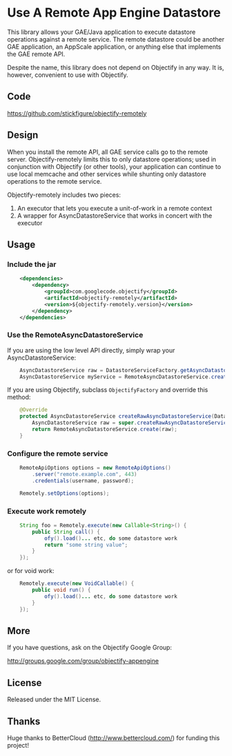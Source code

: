 # Use A Remote App Engine Datastore

This library allows your GAE/Java application to execute datastore operations against a remote service. The remote
datastore could be another GAE application, an AppScale application, or anything else that implements the GAE remote
API.

Despite the name, this library does not depend on Objectify in any way. It is, however, convenient to use with
Objectify.

## Code

https://github.com/stickfigure/objectify-remotely

## Design

When you install the remote API, all GAE service calls go to the remote server. Objectify-remotely limits this
to only datastore operations; used in conjunction with Objectify (or other tools), your application can continue
to use local memcache and other services while shunting only datastore operations to the remote service.

Objectify-remotely includes two pieces:

1. An executor that lets you execute a unit-of-work in a remote context
2. A wrapper for AsyncDatastoreService that works in concert with the executor

## Usage

### Include the jar

```xml
	<dependencies>
		<dependency>
			<groupId>com.googlecode.objectify</groupId>
			<artifactId>objectify-remotely</artifactId>
			<version>${objectify-remotely.version}</version>
		</dependency>
	</dependencies>
```

### Use the RemoteAsyncDatastoreService

If you are using the low level API directly, simply wrap your AsyncDatastoreService:

```java
	AsyncDatastoreService raw = DatastoreServiceFactory.getAsyncDatastoreService();
	AsyncDatastoreService myService = RemoteAsyncDatastoreService.create(raw);
```

If you are using Objectify, subclass `ObjectifyFactory` and override this method:

```java
	@Override
	protected AsyncDatastoreService createRawAsyncDatastoreService(DatastoreServiceConfig cfg) {
		AsyncDatastoreService raw = super.createRawAsyncDatastoreService(cfg);
		return RemoteAsyncDatastoreService.create(raw);
	}
```

### Configure the remote service

```java
	RemoteApiOptions options = new RemoteApiOptions()
    	.server("remote.example.com", 443)
    	.credentials(username, password);

    Remotely.setOptions(options);
```

### Execute work remotely

```java
	String foo = Remotely.execute(new Callable<String>() {
		public String call() {
			ofy().load()... etc, do some datastore work
			return "some string value";
		}
	});
```

or for void work:

```java
	Remotely.execute(new VoidCallable() {
		public void run() {
			ofy().load()... etc, do some datastore work
		}
	});
```

## More

If you have questions, ask on the Objectify Google Group:

http://groups.google.com/group/objectify-appengine

## License

Released under the MIT License.

## Thanks

Huge thanks to BetterCloud (http://www.bettercloud.com/) for funding this project!
